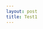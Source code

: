 ```yaml
---
layout: post
title: Test1
---
```


<script src="//code.jquery.com/jquery.js"></script>

<canvas id="canvas"></canvas>

<script src="//d3js.org/d3.v3.min.js"></script>

<script>

var margin = {top: 20, right: 20, bottom: 30, left: 40},
    width = 960 - margin.left - margin.right,
    height = 500 - margin.top - margin.bottom;

var x = d3.scale.linear()
    .domain([-width / 2, width / 2])
    .range([0, width]);

var y = d3.scale.linear()
    .domain([-height / 2, height / 2])
    .range([height, 0]);

var xAxis = d3.svg.axis()
    .scale(x)
    .orient("bottom")
    .tickSize(-height);

var yAxis = d3.svg.axis()
    .scale(y)
    .orient("left")
    .ticks(5)
    .tickSize(-width);

var zoom = d3.behavior.zoom()
    .x(x)
    .y(y)
    .scaleExtent([1, 10])
    .on("zoom", zoomed);

var svg = d3.select("canvas").append("svg")
    .attr("width", width + margin.left + margin.right)
    .attr("height", height + margin.top + margin.bottom)
  .append("g")
    .attr("transform", "translate(" + margin.left + "," + margin.top + ")")
    .call(zoom);

svg.append("rect")
    .attr("width", width)
    .attr("height", height);

svg.append("g")
    .attr("class", "x axis")
    .attr("transform", "translate(0," + height + ")")
    .call(xAxis);

svg.append("g")
    .attr("class", "y axis")
    .call(yAxis);

d3.select("button").on("click", reset);

function zoomed() {
  svg.select(".x.axis").call(xAxis);
  svg.select(".y.axis").call(yAxis);
}

function reset() {
  svg.call(zoom
      .x(x.domain([-width / 2, width / 2]))
      .y(y.domain([-height / 2, height / 2]))
      .event);
}

